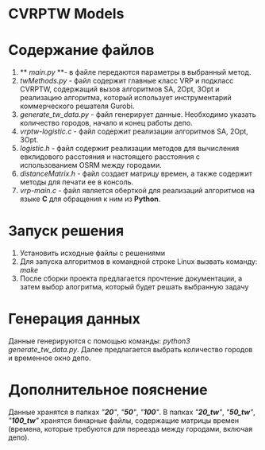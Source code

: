 # CVRPTW Models

# Содержание файлов
1. ** *main.py* **- в файле передаются параметры в выбранный метод.
2. *twMethods.py* - файл содержит главные класс VRP и подкласс CVRPTW, содержащий вызов алгоритмов SA, 2Opt, 3Opt и реализацию алгоритма, который использует инструментарий коммерческого решателя Gurobi. 
3. *generate_tw_data.py* - файл генерирует данные. Необходимо указать количество городов, начало и конец работы депо.
4. *vrptw-logistic.c* - файл содержит реализации алгоритмов SA, 2Opt, 3Opt.
5. *logistic.h* - файл содержит реализации методов для вычисления евклидового расстояния и настоящего расстояния с использованием OSRM между городами.
6. *distanceMatrix.h* - файл создает матрицу времен, а также содержит методы для печати ее в консоль.
7. *vrp-main.c* - файл является оберткой для реализаций алгоритмов на языке **C** для обращения к ним из **Python**.

# Запуск решения

1. Установить исходные файлы с решениями 
2. Для запуска алгоритмов в командной строке Linux вызвать команду: *make*
3. После сборки проекта предлагается прочтение документации, а затем выбор алогритма, который будет решать выбранную задачу

# Генерация данных
Данные генерируются с помощью команды: *python3 generate_tw_data.py*. Далее предлагается выбрать количество городов и временное окно депо.

# Дополнительное пояснение
Данные хранятся в папках *"**20**"*, *"**50**"*, *"**100**"*. В папкаx *"**20_tw**"*, *"**50_tw**"*, *"**100_tw**"* хранятся бинарные файлы, содержащие матрицы времен (времена, которые требуются для переезда между городами, включая депо).

